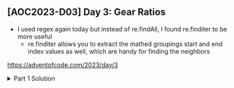 ## [AOC2023-D03] Day 3: Gear Ratios
- I used regex again today but instead of re.findAll, I found re.finditer to be more useful
  - re.finditer allows you to extract the mathed groupings start and end index values as well, which are handy for finding the neighbors 

https://adventofcode.com/2023/day/3

<details>
  <summary>Part 1 Solution</summary>
  
  ```python
  #%% Source files
  import re
  fPath = "../aoc-2023-Src/"
  # f = open(fPath+"d3DemoInputs.txt", "r")
  f = open(fPath+"d3ActualInputs.txt", "r")
  inputs = f.read()
  lines = inputs.splitlines()

  #%% Part 1
  allNums = []
  partNums = []
  notPartNums = []
  for idx, line in enumerate(lines):
      #add "edges"
      line = "." + line + "."
      
      y0 = idx - 1
      y1 = idx + 1
      # lineNums = re.findall(r'\d+', line)
      for match in re.finditer(r'\d+', line):
          num = match.group()
          allNums.append(num)
          start = match.start()
          end = match.end()
          x0 = start - 1 #one character before start of num text
          x1 = end #one char after end of num
          topLine = "." + lines[y0] + "." if y0 >=0 else "." * len(line)
          bottomLine = "." + lines[y1] + "." if y1 < len(lines) else "." * len(line)
          topSlice = topLine[x0:x1+1]
          botSlice = bottomLine[x0:x1+1]
          leftSlice = line[x0]
          rightSlice = line[x1]
          neighb = set(topSlice + botSlice + leftSlice + rightSlice)
          # print(num, neighb)
          if len(neighb) == 1 and ('.' in neighb):
              notPartNums.append(int(num))
          else:
              partNums.append(int(num))
            
    print("Part 1", sum(partNums))
    ```

</details>

<details>
  <summary>Part 2 Solution</summary>

  ```python
  #%% Part 2
  # find all gears
  gears = []
  gearsMap = {}
  #find coordinates of all gears
  for idx, line in enumerate(lines):
      for xPos, char in enumerate(line):
          if char == "*":
              gears.append((idx, xPos))
  
  #find adjacents numbers
  for gear in gears:
      gearsMap[gear] = [] #adj numbers to store for each gear
      y = gear[0] #row/line num
      x = gear[1] #x-pos in line
      y0 = max(y - 1,0) #stop at row 0
      y1 = min(y + 1, len(lines)-1) #don't go past max line #
      rowsToCheck = list(set([y0, y, y1]))
      
      for row in rowsToCheck:
          for match in re.finditer(r'\d+', lines[row]): #find all #s in a line
              num, start, end = match.group(), match.start(), match.end()
              if row == y: #current row
                  if(end == x) or (start == x+1):
                      gearsMap[gear].append(num)  
              else: # row above or below
                  if (start-1 <= x <= end) or (x-1 <= end-1 <= x+1) or (x-1 <=start<= x+1):
                      gearsMap[gear].append(num)
  
    gearRatios = []
    for key, val in gearsMap.items():
        if len(val) == 2:
            gearRatios.append(int(val[0]) * int(val[1]))
    
    print("Part 2", sum(gearRatios))
    ```

</details>
